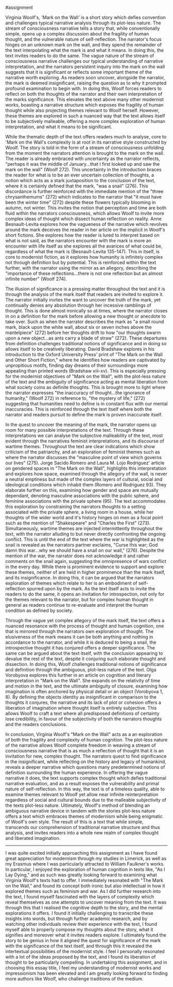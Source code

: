 #assignment 

Virginia Woolf's, 'Mark on the Wall' is a short story which defies convention and challenges typical narrative analysis through its plot-less nature. The stream of consciousness narrative tells a story that, while conventionally simple, opens up a complex discussion about the fragility of human thought, and the vulnerable nature of self-reflection. The narrator's focus hinges on an unknown mark on the wall, and they spend the remainder of the text interpolating what the mark is and what it means. In doing this, the text invites readers to do the same. The vague nature of the stream of consciousness narrative challenges our typical understanding of narrative interpretation, and the narrators persistent inquiry into the mark on the wall suggests that it is significant or reflects some important theme of the narrative worth exploring. As readers soon uncover, alongside the narrator, the mark is deemed insignificant, raising the question as to why it prompted profound examination to begin with. In doing this, Woolf forces readers to reflect on both the thoughts of the narrator and their own interpretation of the marks significance. This elevates the text above many other modernist works, boasting a narrative structure which exposes the fragility of human thought while also projecting themes relevant to Woolf herself. However, these themes are explored in such a nuanced way that the text allows itself to be subjectively malleable, offering a more complex exploration of human interpretation, and what it means to be significant. 

While the thematic depth of the text offers readers much to analyse, core to 'Mark on the Wall's complexity is at root in its narrative style constructed by Woolf.  The story is told in the form of a stream of consciousness unfolding from the moment the narrators attention is brought to the mark on the wall. The reader is already embraced with uncertainty as the narrator reflects, "perhaps it was the middle of January...that I first looked up and saw the mark on the wall" (Woolf 272). This uncertainty in the introduction braces the reader for what is to be an ever uncertain collection of thoughts, a notion which acts as a stark juxtaposition to the conclusion of the text, where it is certainly defined that the mark, "was a snail" (276). This discordance is further reinforced with the immediate mention of  the "three chrysanthemums" (272) which indicates to the narrator that "it must have been the winter time" (272) despite these flowers typically blooming in autumn, not winter. This invites the notion that perception and time are both fluid within the narrators consciousness, which allows Woolf to invite more complex ideas of thought which dissect human reflection on reality. Anne Besnault-Levita explores how the vagueness of the narrative which revolves around the mark deceives the reader in her article on the implicit in Woolf's short fictions. She explores how the reader is lured to interpret based on what is not said, as the narrators encounter with the mark is more an encounter with life itself as she explores all the avarices of what could be, regardless of what the mark is (Besnault-Levita 135-147). This in itself, is core to modernist fiction, as it explores how humanity is infinitely complex not through definition but by potential. This is reinforced within the text further, with the narrator using the mirror as an allegory, describing the "importance of these reflections...there is not one reflection but an almost infinite number" (Woolf 274). 

The illusion of significance is a pressing matter throughout the text and it is through the analysis of the mark itself that readers are invited to explore it. The narrator initially invites the want to uncover the truth of the mark, yet continually denies any absolution through her incessive ramblings of thought. This is done almost ironically so at times, where the narrator closes in on a definition for the mark before allowing a new thought or anecdote to take over. Such as when the narrator describes the mark as "a small round mark, black upon the white wall, about six or seven inches above the mantelpiece" (272) before her thoughts drift to how "our thoughts swarm upon a new object...as ants carry a blade of straw" (272). These departures from definition challenges traditional notions of significance and in doing so allows itself to be creatively liberating. David Bradshaw explores in his introduction to the Oxford University Press' print of "The Mark on the Wall and Other Short Fiction," where he identifies how readers are captivated by unpropitious motifs, finding day dreams of their surroundings more appealing than printed words (Bradshaw xiii-xv). This is especially pressing for the modernist objectives of "Mark on the Wall", with the plot-less nature of the text and the ambiguity of significance acting as mental liberation from what society coins as definite thoughts. This is brought more to light where the narrator expresses "the inaccuracy of thought...the ignorance of humanity," (Woolf 272) in reference to, "the mystery of life," (272) suggesting that humanities need to define is in constant flux with our mental inaccuracies. This is reinforced through the text itself where both the narrator and readers pursuit to define the mark is proven inaccurate itself. 

In the quest to uncover the meaning of the mark, the narrator opens up room for many possible interpretations of the text. Through these interpretations we can analyse the subjective malleability of the text, most evident through the narratives feminist interpretations, and its discourse of wartime themes. Throughout the text are clear indications which show criticism of the patriarchy, and an exploration of feminist themes such as where the narrator discusses the "masculine point of view which governs our lives" (275). Jorge Sacido Romero and Laura M. Lojo Rodriguez' article on gendered spaces in "The Mark on the Wall", highlights this interpretation and explores how space, examined through the allegory of the wall, is never a neutral emptiness but made of the complex layers of cultural, social and ideological conditions which inhabit them (Romero and Rodriguez 93). They elaborate further on this, examining how gender and space are mutually dependant, denoting masculine associations with the public sphere, and feminine associations with the private sphere (95). The text accommodates this exploration by constraining the narrators thoughts to a setting associated with the private sphere, a living room in a house, while her thoughts of the wider world and it's history hinges on men as a focal point such as the mention of "Shakespeare" and "Charles the First" (273). Simultaneously, wartime themes are injected intermittently throughout the text, with the narrator alluding to but never directly confronting the ongoing conflict. This is until the end of the text where the war is highlighted as the snail is revealed as the narrators partner exclaims, "Curse this war; God damn this war...why we should have a snail on our wall," (276). Despite the mention of the war, the narrator does not acknowledge it and rather comments on the snail again, suggesting the omnipresence of wars conflict in the every day. While there is prominent evidence to support and explore these themes, neither of are held in higher prominence than the mark itself, and its insignificance. In doing this, it can be argued that the narrators exploration of themes which relate to her is an embodiment of self-reflection spurred upon by the mark. As the text itself acts to invite the readers to do the same, it opens an invitation for introspection, not only for the themes relevant to the narrator, but for complex human thought in general as readers continue to re-evaluate and interpret the human condition as defined by society.

Through the vague yet complex allegory of the mark itself, the text offers a nuanced resonance with the process of thought and human cognition, one that is mirrored through the narrators own exploration of thought. The elusiveness of the mark means it can be both anything and nothing in accordance to the narrator, and while it is deduced to being a snail, the introspective thought it has conjured offers a deeper significance. The same can be argued about the text itself, with the conclusion appearing to devalue the rest of the text, despite it conjuring such elaborate thought and dissection. In doing this, Woolf challenges traditional notions of significance and definition through the ambiguous, plot-less nature of the text. Olga Vorobyova explores this further in an article on cognition and literary interpretation in "Mark on the Wall". She expands on the relativity of time and motion in the text, and the ultimate ambiguity of closure, examining how imagination is often anchored by physical detail or an object (Vorobyova 1, 8). By defining the objects identity as insignificant in comparison to the thoughts it conjures, the narrative and its lack of plot or cohesion offers a liberation of imagination where thought itself is entirely subjective. This allows Woolf to craft a text where all predisposed definitions of certainty lose credibility, in favour of the subjectivity of both the narrators thoughts and the readers conclusions.

In conclusion, Virginia Woolf's "Mark on the Wall" acts as a an exploration of both the fragility and complexity of human cognition. The plot-less nature of the narrative allows Woolf complete freedom in weaving a stream of consciousness narrative that is as much a reflection of thought that it is an invitation for new, complex thought. The narrators quest to find significance in the insignificant, while reflecting on the history and legacy of humankind, reveals a deeper narrative which questions many predetermined notions of definition surrounding the human experience. In offering the vague narrative it does, the text supports complex thought which defies traditional narrative evaluation, and as a result exposes the vulnerability and primal nature of self-reflection. In this way, the text is of a timeless quality, able to examine themes relevant to Woolf yet allow near infinite reinterpretation regardless of social and cultural bounds due to the malleable subjectivity of the texts plot-less nature. Ultimately, Woolf's method of blending an ambiguous narrative device in tandem with the stories plot-less nature offers a text which embraces themes of modernism while being enigmatic of Woolf's own style. The result of this is a text that while simple, transcends our comprehension of traditional narrative structure and thus analysis, and invites readers into a whole new realm of complex thought and liberated imagination.

------- - - -- - 

I was quite excited initially approaching this assignment as I have found great appreciation for modernism through my studies in Limerick, as well as my Erasmus where I was particularly attracted to William Faulkner's works. In particular, I enjoyed the exploration of human cognition in texts like, "As I Lay Dying," and as such was greatly looking forward to examining what Virginia Woolf's texts had to offer. I immediately resonated with "The Mark on the Wall," and found its concept both ironic but also intellectual in how it explored themes such as feminism and war. As I did further research into the text, I found myself fascinated with the layers of complexity which reveal themselves as one attempts to uncover meaning from the text. It was through this that I realised the cognitive depth to the story, and the mental explorations it offers. I found it initially challenging to transcribe these insights into words, but through further academic research, and by watching other individuals review their experience with the text, I found myself able to properly compose my thoughts about the story, what it signifies and moreover what it invites readers explore. I ultimately found the story to be genius in how it aligned the quest for significance of the mark with the significance of the text itself, and through this it revealed the intertextual possibilities of the modernist style. I feel I personally resonated with a lot of the ideas proposed by the text, and I found its liberation of thought to be particularly compelling. In undertaking this assignment, and in choosing this essay title, I feel my understanding of modernist works and impressionism has been elevated and I am greatly looking forward to finding more authors like Woolf, who challenge  traditions of the medium.